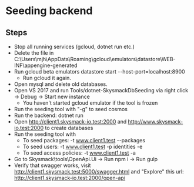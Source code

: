 # Seeding backend

## Steps
- Stop all running services (gcloud, dotnet run etc.)
- Delete the file in C:\Users\mjh\AppData\Roaming\gcloud\emulators\datastore\WEB-INF\appengine-generated
- Run gcloud beta emulators datastore start --host-port=localhost:8900
    + Run gcloud it again.
- Open mysql and delete old databases.
- Open VS 2017 and run Tools/dotnet-SkysmackDbSeeding via right click -> Debug -> Start new instance
    + You haven't started gcloud emulator if the tool is frozen
- Run the seeding tool with "-g" to seed cosmos
- Run the backend: dotnet run
- Open http://client1.skysmack-io.test:2000 and http://www.skysmack-io.test:2000 to create databases
- Run the seeding tool with 
    + To seed packages: -t www.client1.test --packages
    + To seed users: -t www.client1.test -p identities -e
    + To seed access policies: -t www.client1.test -a
- Go to Skysmack\tools\OpenApi.Ui -> Run npm i -> Run gulp
- Verify that swagger works, visit http://client1.skysmack.test:5000/swagger.html and "Explore" this url: http://client1.skysmack-io.test:2000/open-api
